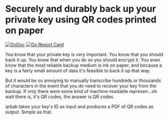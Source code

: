 # Securely and durably back up your private key using QR codes printed on paper

[![GoDoc](https://godoc.org/github.com/mtraver/qrbak?status.svg)](https://godoc.org/github.com/mtraver/qrbak)
[![Go Report Card](https://goreportcard.com/badge/github.com/mtraver/qrbak)](https://goreportcard.com/report/github.com/mtraver/qrbak)

You know that your private key is very important. You know that you should back it up. You know
that when you do so you should encrypt it. You even know that the most reliable backup medium is
ink on paper, and because a key is a fairly small amount of data it's feasible to back it up that
way.

But it would be so annoying to manually transcribe hundreds or thousands of characters in the
event that you do need to recover your key from the backup. If only there were some kind of
machine-readable represen...oh wait there is, it's QR codes, the answer is QR codes.

qrbak takes your key's ID as input and produces a PDF of QR codes as output. Simple as that.
